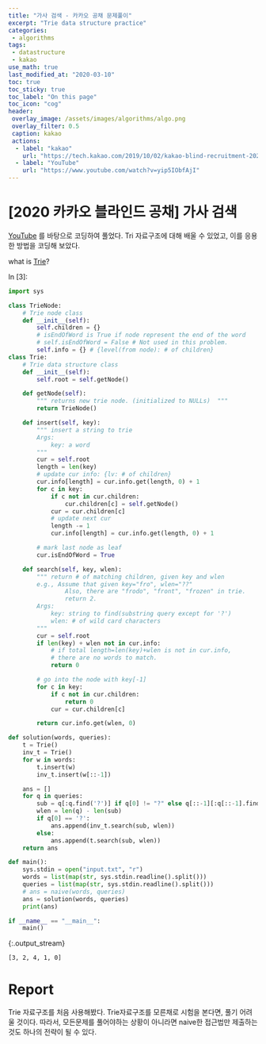 ```yaml
---
title: "가사 검색 - 카카오 공채 문제풀이"
excerpt: "Trie data structure practice"
categories:
 - algorithms
tags:
 - datastructure
 - kakao
use_math: true
last_modified_at: "2020-03-10"
toc: true
toc_sticky: true
toc_label: "On this page"
toc_icon: "cog"
header:
 overlay_image: /assets/images/algorithms/algo.png
 overlay_filter: 0.5
 caption: kakao
 actions:
  - label: "kakao"
    url: "https://tech.kakao.com/2019/10/02/kakao-blind-recruitment-2020-round1/"
  - label: "YouTube"
    url: "https://www.youtube.com/watch?v=yip5IObfAjI"
---
```


# [2020 카카오 블라인드 공채] 가사 검색

[YouTube](https://raon0229.tistory.com/64) 를 바탕으로 코딩하여 풀었다. 
Tri 자료구조에 대해 배울 수 있었고, 이를 응용한 방법을 코딩해 보았다.

what is [Trie](https://www.geeksforgeeks.org/trie-insert-and-search/)?

<div class="prompt input_prompt">
In&nbsp;[3]:
</div>

<div class="input_area" markdown="1">

```python
import sys

class TrieNode:
    # Trie node class
    def __init__(self):
        self.children = {}
        # isEndOfWord is True if node represent the end of the word
        # self.isEndOfWord = False # Not used in this problem.
        self.info = {} # {level(from node): # of children}
class Trie:
    # Trie data structure class
    def __init__(self):
        self.root = self.getNode()

    def getNode(self):
        """ returns new trie node. (initialized to NULLs)  """
        return TrieNode()

    def insert(self, key):
        """ insert a string to trie
        Args:
            key: a word
        """
        cur = self.root
        length = len(key)
        # update cur info: {lv: # of children}
        cur.info[length] = cur.info.get(length, 0) + 1
        for c in key:
            if c not in cur.children:
                cur.children[c] = self.getNode()
            cur = cur.children[c]
            # update next cur
            length -= 1
            cur.info[length] = cur.info.get(length, 0) + 1

        # mark last node as leaf
        cur.isEndOfWord = True

    def search(self, key, wlen):
        """ return # of matching children, given key and wlen
        e.g., Assume that given key="fro", wlen="??"
                Also, there are "frodo", "front", "frozen" in trie.
                return 2.
        Args:
            key: string to find(substring query except for '?')
            wlen: # of wild card characters
        """
        cur = self.root
        if len(key) + wlen not in cur.info:
            # if total length=len(key)+wlen is not in cur.info,
            # there are no words to match.
            return 0

        # go into the node with key[-1]
        for c in key:
            if c not in cur.children:
                return 0
            cur = cur.children[c]

        return cur.info.get(wlen, 0)

def solution(words, queries):
    t = Trie()
    inv_t = Trie()
    for w in words:
        t.insert(w)
        inv_t.insert(w[::-1])

    ans = []
    for q in queries:
        sub = q[:q.find('?')] if q[0] != "?" else q[::-1][:q[::-1].find('?')]
        wlen = len(q) - len(sub)
        if q[0] == '?':
            ans.append(inv_t.search(sub, wlen))
        else:
            ans.append(t.search(sub, wlen))
    return ans

def main():
    sys.stdin = open("input.txt", "r")
    words = list(map(str, sys.stdin.readline().split()))
    queries = list(map(str, sys.stdin.readline().split()))
    # ans = naive(words, queries)
    ans = solution(words, queries)
    print(ans)

if __name__ == "__main__":
    main()
```

</div>

{:.output_stream}

```
[3, 2, 4, 1, 0]

```

# Report

 Trie 자료구조를 처음 사용해봤다. Trie자료구조를 모른채로 시험을 본다면, 풀기 어려울 것이다. 따라서, 모든문제를 풀어야하는 상황이 아니라면 naive한 접근법만 제출하는것도 하나의 전략이 될 수 있다.